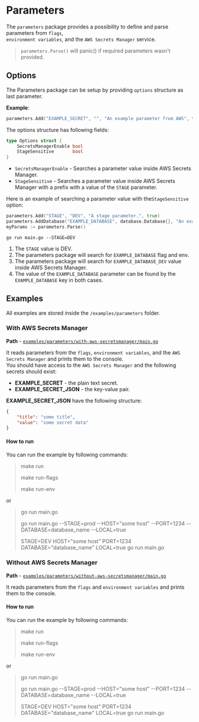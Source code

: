 # Parameters  
  
The `parameters` package provides a possibility to define and parse parameters from `flags`,   
`environment variables`, and the `AWS Secrets Manager` service.  

> `parameters.Parse()` will panic() if required parameters wasn't provided.

## Options

The Parameters package can be setup by providing `options` structure as last parameter. 

**Example**: 

```go
parameters.Add("EXAMPLE_SECRET", "", "An example parameter from AWS", true, parameters.Options{SecretsManagerEnable: true})
```

The options structure has following fields:

```go
type Options struct {
	SecretsManagerEnable bool
	StageSensitive       bool
}
``` 

* `SecretsManagerEnable` - Searches a parameter value inside AWS Secrets Manager.
* `StageSensitive` - Searches a parameter value inside AWS Secrets Manager with a prefix with a value of the `STAGE` parameter. 

Here is an example of searching a parameter value with the`StageSensitive` option: 

```go
parameters.Add("STAGE", "DEV", "A stage parameter.", true)
parameters.AddDatabase("EXAMPLE_DATABASE", database.Database{}, "An example database parameter from AWS", true, parameters.Options{SecretsManagerEnable: true, StageSensitive: true})
myParams := parameters.Parse()
```

```shell
go run main.go --STAGE=DEV
```

1. The `STAGE` value is DEV.
2. The parameters package will search for `EXAMPLE_DATABASE` flag and env.
3. The parameters package will search for `EXAMPLE_DATABASE_DEV` value inside AWS Secrets Manager.
4. The value of the `EXAMPLE_DATABASE` parameter can be found by the `EXAMPLE_DATABASE` key in both cases.

  
## Examples  
  
All examples are stored inside the `/examples/parameters` folder.  
  
### With AWS Secrets Manager
  
**Path** - [`examples/parameters/with-aws-secretsmanager/main.go`](/examples/parameters/with-aws-secretsmanager/main.go)  
  
It reads parameters from the `flags`, `environment variables`, and the `AWS Secrets Manager` and prints them to the console.   
You should have access to the `AWS Secrets Manager` and the following secrets should exist:  
  
* **EXAMPLE_SECRET** - the plain text secret.   
* **EXAMPLE_SECRET_JSON** - the key-value pair.

**EXAMPLE_SECRET_JSON** have the following structure:
 
```json  
{ 
    "title": "some title",   
    "value": "some secret data"  
}  
```  
  
#### How to run  

You can run the example by following commands:

> make run
>
> make run-flags
>
> make run-env

or

> go run main.go  
>
> go run main.go --STAGE=prod --HOST="some host" --PORT=1234 --DATABASE=database_name --LOCAL=true  
>
> STAGE=DEV HOST="some host" PORT=1234 DATABASE="database_name" LOCAL=true go run main.go
  
### Without AWS Secrets Manager
  
**Path** - [`examples/parameters/without-aws-secretsmanager/main.go`](/examples/parameters/without-aws-secretsmanager/main.go)  
  
  
It reads parameters from the `flags` and `environment variables` and prints them to the console.   
  
#### How to run  

You can run the example by following commands:

> make run
>
> make run-flags
>
> make run-env

or

> go run main.go  
>
> go run main.go --STAGE=prod --HOST="some host" --PORT=1234 --DATABASE=database_name --LOCAL=true 
>
> STAGE=DEV HOST="some host" PORT=1234 DATABASE="database_name" LOCAL=true go run main.go
